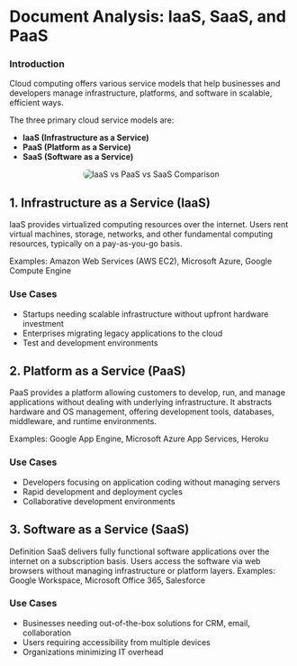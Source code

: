 # Document Analysis: IaaS, SaaS, and PaaS

### Introduction
Cloud computing offers various service models that help businesses and developers manage infrastructure, platforms, and software in scalable, efficient ways. 


The three primary cloud service models are:
<b>
- IaaS (Infrastructure as a Service)
- PaaS (Platform as a Service)
- SaaS (Software as a Service)
  </b>

<p align="center">
  <img src="https://www.redswitches.com/wp-content/uploads/2023/05/IaaS-vs.-PaaS-vs.-SaaS-Comparison-1.jpg" 
       alt="IaaS vs PaaS vs SaaS Comparison" 
      style="max-width: 50%; height: auto; border-radius: 8px;"/>
</p>

## 1. Infrastructure as a Service (IaaS)
IaaS provides virtualized computing resources over the internet. Users rent virtual machines, storage, networks, and other fundamental computing resources, typically on a pay-as-you-go basis.

Examples: Amazon Web Services (AWS EC2), Microsoft Azure, Google Compute Engine

### Use Cases
- Startups needing scalable infrastructure without upfront hardware investment
- Enterprises migrating legacy applications to the cloud
- Test and development environments

## 2. Platform as a Service (PaaS)
PaaS provides a platform allowing customers to develop, run, and manage applications without dealing with underlying infrastructure. It abstracts hardware and OS management, offering development tools, databases, middleware, and runtime environments.

Examples: Google App Engine, Microsoft Azure App Services, Heroku
### Use Cases
- Developers focusing on application coding without managing servers
- Rapid development and deployment cycles
- Collaborative development environments

## 3. Software as a Service (SaaS)
Definition
SaaS delivers fully functional software applications over the internet on a subscription basis. Users access the software via web browsers without managing infrastructure or platform layers.
Examples: Google Workspace, Microsoft Office 365, Salesforce
### Use Cases
- Businesses needing out-of-the-box solutions for CRM, email, collaboration
- Users requiring accessibility from multiple devices
- Organizations minimizing IT overhead


